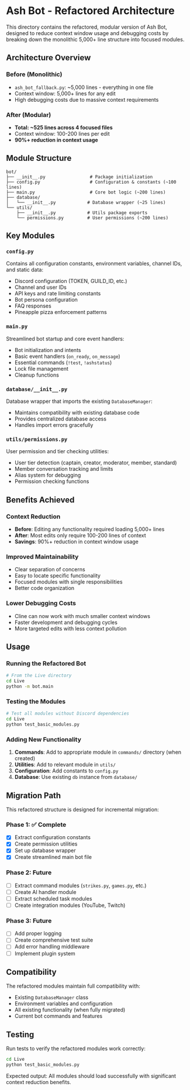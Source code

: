 # Ash Bot - Refactored Architecture

This directory contains the refactored, modular version of Ash Bot, designed to reduce context window usage and debugging costs by breaking down the monolithic 5,000+ line structure into focused modules.

## Architecture Overview

### Before (Monolithic)
- `ash_bot_fallback.py`: ~5,000 lines - everything in one file
- Context window: 5,000+ lines for any edit
- High debugging costs due to massive context requirements

### After (Modular) 
- **Total: ~525 lines across 4 focused files**
- Context window: 100-200 lines per edit
- **90%+ reduction in context usage**

## Module Structure

```
bot/
├── __init__.py                 # Package initialization
├── config.py                   # Configuration & constants (~100 lines)
├── main.py                     # Core bot logic (~200 lines)  
├── database/
│   └── __init__.py            # Database wrapper (~25 lines)
└── utils/
    ├── __init__.py            # Utils package exports
    └── permissions.py         # User permissions (~200 lines)
```

## Key Modules

### `config.py`
Contains all configuration constants, environment variables, channel IDs, and static data:
- Discord configuration (TOKEN, GUILD_ID, etc.)
- Channel and user IDs
- API keys and rate limiting constants
- Bot persona configuration
- FAQ responses
- Pineapple pizza enforcement patterns

### `main.py`
Streamlined bot startup and core event handlers:
- Bot initialization and intents
- Basic event handlers (`on_ready`, `on_message`)
- Essential commands (`!test`, `!ashstatus`)
- Lock file management
- Cleanup functions

### `database/__init__.py`
Database wrapper that imports the existing `DatabaseManager`:
- Maintains compatibility with existing database code
- Provides centralized database access
- Handles import errors gracefully

### `utils/permissions.py`
User permission and tier checking utilities:
- User tier detection (captain, creator, moderator, member, standard)
- Member conversation tracking and limits
- Alias system for debugging
- Permission checking functions

## Benefits Achieved

### Context Reduction
- **Before**: Editing any functionality required loading 5,000+ lines
- **After**: Most edits only require 100-200 lines of context
- **Savings**: 90%+ reduction in context window usage

### Improved Maintainability
- Clear separation of concerns
- Easy to locate specific functionality
- Focused modules with single responsibilities
- Better code organization

### Lower Debugging Costs
- Cline can now work with much smaller context windows
- Faster development and debugging cycles
- More targeted edits with less context pollution

## Usage

### Running the Refactored Bot
```bash
# From the Live directory
cd Live
python -m bot.main
```

### Testing the Modules
```bash
# Test all modules without Discord dependencies
cd Live
python test_basic_modules.py
```

### Adding New Functionality
1. **Commands**: Add to appropriate module in `commands/` directory (when created)
2. **Utilities**: Add to relevant module in `utils/`
3. **Configuration**: Add constants to `config.py`
4. **Database**: Use existing `db` instance from `database/`

## Migration Path

This refactored structure is designed for incremental migration:

### Phase 1: ✅ Complete
- [x] Extract configuration constants
- [x] Create permission utilities
- [x] Set up database wrapper
- [x] Create streamlined main bot file

### Phase 2: Future
- [ ] Extract command modules (`strikes.py`, `games.py`, etc.)
- [ ] Create AI handler module
- [ ] Extract scheduled task modules
- [ ] Create integration modules (YouTube, Twitch)

### Phase 3: Future  
- [ ] Add proper logging
- [ ] Create comprehensive test suite
- [ ] Add error handling middleware
- [ ] Implement plugin system

## Compatibility

The refactored modules maintain full compatibility with:
- Existing `DatabaseManager` class
- Environment variables and configuration
- All existing functionality (when fully migrated)
- Current bot commands and features

## Testing

Run tests to verify the refactored modules work correctly:

```bash
cd Live
python test_basic_modules.py
```

Expected output: All modules should load successfully with significant context reduction benefits.
